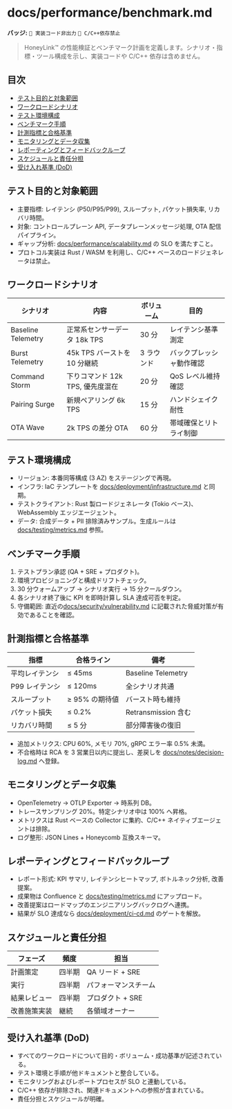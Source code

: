 # docs/performance/benchmark.md

**バッジ:** `🚫 実装コード非出力` `🚫 C/C++依存禁止`

> HoneyLink™ の性能検証とベンチマーク計画を定義します。シナリオ・指標・ツール構成を示し、実装コードや C/C++ 依存は含めません。

## 目次
- [テスト目的と対象範囲](#テスト目的と対象範囲)
- [ワークロードシナリオ](#ワークロードシナリオ)
- [テスト環境構成](#テスト環境構成)
- [ベンチマーク手順](#ベンチマーク手順)
- [計測指標と合格基準](#計測指標と合格基準)
- [モニタリングとデータ収集](#モニタリングとデータ収集)
- [レポーティングとフィードバックループ](#レポーティングとフィードバックループ)
- [スケジュールと責任分担](#スケジュールと責任分担)
- [受け入れ基準 (DoD)](#受け入れ基準-dod)

## テスト目的と対象範囲
- 主要指標: レイテンシ (P50/P95/P99), スループット, パケット損失率, リカバリ時間。
- 対象: コントロールプレーン API, データプレーンメッセージ処理, OTA 配信パイプライン。
- ギャップ分析: [docs/performance/scalability.md](scalability.md) の SLO を満たすこと。
- プロトコル実装は Rust / WASM を利用し、C/C++ ベースのロードジェネレータは禁止。

## ワークロードシナリオ
| シナリオ | 内容 | ボリューム | 目的 |
|----------|------|------------|------|
| Baseline Telemetry | 正常系センサーデータ 18k TPS | 30 分 | レイテンシ基準測定 |
| Burst Telemetry | 45k TPS バーストを 10 分継続 | 3 ラウンド | バックプレッシャ動作確認 |
| Command Storm | 下りコマンド 12k TPS, 優先度混在 | 20 分 | QoS レベル維持確認 |
| Pairing Surge | 新規ペアリング 6k TPS | 15 分 | ハンドシェイク耐性 |
| OTA Wave | 2k TPS の差分 OTA | 60 分 | 帯域確保とリトライ制御 |

## テスト環境構成
- リージョン: 本番同等構成 (3 AZ) をステージングで再現。
- インフラ: IaC テンプレートを [docs/deployment/infrastructure.md](../deployment/infrastructure.md) と同期。
- テストクライアント: Rust 製ロードジェネレータ (Tokio ベース)、WebAssembly エッジエージェント。
- データ: 合成データ + PII 排除済みサンプル。生成ルールは [docs/testing/metrics.md](../testing/metrics.md) 参照。

## ベンチマーク手順
1. テストプラン承認 (QA + SRE + プロダクト)。
2. 環境プロビジョニングと構成ドリフトチェック。
3. 30 分ウォームアップ → シナリオ実行 → 15 分クールダウン。
4. 各シナリオ終了後に KPI を即時計算し SLA 達成可否を判定。
5. 守備範囲: 直近の[docs/security/vulnerability.md](../security/vulnerability.md) に記載された脅威対策が有効であることを確認。

## 計測指標と合格基準
| 指標 | 合格ライン | 備考 |
|------|------------|------|
| 平均レイテンシ | ≤ 45ms | Baseline Telemetry |
| P99 レイテンシ | ≤ 120ms | 全シナリオ共通 |
| スループット | ≥ 95% の期待値 | バースト時も維持 |
| パケット損失 | ≤ 0.2% | Retransmission 含む |
| リカバリ時間 | ≤ 5 分 | 部分障害後の復旧 |

- 追加メトリクス: CPU 60%, メモリ 70%, gRPC エラー率 0.5% 未満。
- 不合格時は RCA を 3 営業日以内に提出し、差戻しを [docs/notes/decision-log.md](../notes/decision-log.md) へ登録。

## モニタリングとデータ収集
- OpenTelemetry → OTLP Exporter → 時系列 DB。
- トレースサンプリング 20%。特定シナリオ中は 100% へ昇格。
- メトリクスは Rust ベースの Collector に集約、C/C++ ネイティブエージェントは排除。
- ログ整形: JSON Lines + Honeycomb 互換スキーマ。

## レポーティングとフィードバックループ
- レポート形式: KPI サマリ, レイテンシヒートマップ, ボトルネック分析, 改善提案。
- 成果物は Confluence と [docs/testing/metrics.md](../testing/metrics.md) にアップロード。
- 改善提案はロードマップのエンジニアリングバックログへ連携。
- 結果が SLO 達成なら [docs/deployment/ci-cd.md](../deployment/ci-cd.md) のゲートを解放。

## スケジュールと責任分担
| フェーズ | 頻度 | 担当 |
|----------|------|------|
| 計画策定 | 四半期 | QA リード + SRE |
| 実行 | 四半期 | パフォーマンスチーム |
| 結果レビュー | 四半期 | プロダクト + SRE |
| 改善施策実装 | 継続 | 各領域オーナー |

## 受け入れ基準 (DoD)
- すべてのワークロードについて目的・ボリューム・成功基準が記述されている。
- テスト環境と手順が他ドキュメントと整合している。
- モニタリングおよびレポートプロセスが SLO と連動している。
- C/C++ 依存が排除され、関連ドキュメントへの参照が含まれている。
- 責任分担とスケジュールが明確。